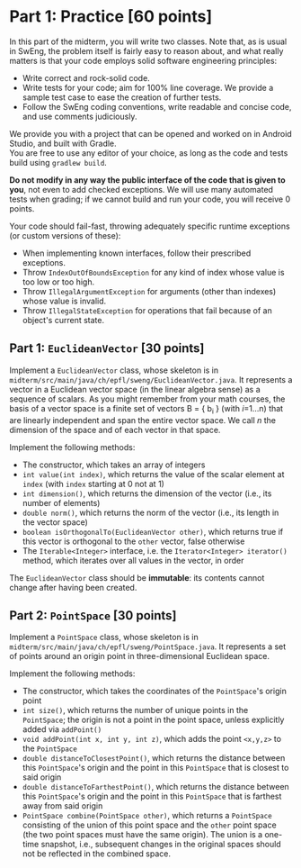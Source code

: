 # Part 1: Practice [60 points]

In this part of the midterm, you will write two classes. Note that, as is usual in SwEng, the problem itself is fairly easy to reason about, and what really matters is that your code employs solid software engineering principles:

- Write correct and rock-solid code.
- Write tests for your code; aim for 100% line coverage. We provide a sample test case to ease the creation of further tests.
- Follow the SwEng coding conventions, write readable and concise code, and use comments judiciously.

We provide you with a project that can be opened and worked on in Android Studio, and built with Gradle.  
You are free to use any editor of your choice, as long as the code and tests build using `gradlew build`.

**Do not modify in any way the public interface of the code that is given to you**, not even to add checked exceptions. We will use many automated tests when grading; if we cannot build and run your code, you will receive 0 points.

Your code should fail-fast, throwing adequately specific runtime exceptions (or custom versions of these):
- When implementing known interfaces, follow their prescribed exceptions.
- Throw `IndexOutOfBoundsException` for any kind of index whose value is too low or too high.
- Throw `IllegalArgumentException` for arguments (other than indexes) whose value is invalid.
- Throw `IllegalStateException` for operations that fail because of an object's current state.

## Part 1: `EuclideanVector` [30 points]

Implement a `EuclideanVector` class, whose skeleton is in `midterm/src/main/java/ch/epfl/sweng/EuclideanVector.java`. It represents a vector in a Euclidean vector space (in the linear algebra sense) as a sequence of scalars. As you might remember from your math courses, the basis of a vector space is a finite set of vectors B = { b<sub>i</sub> } (with _i_=1...n) that are linearly independent and span the entire vector space. We call _n_ the dimension of the space and of each vector in that space.

Implement the following methods:

- The constructor, which takes an array of integers
- `int value(int index)`, which returns the value of the scalar element at `index` (with `index` starting at 0 not at 1)
- `int dimension()`, which returns the dimension of the vector (i.e., its number of elements)
- `double norm()`, which returns the norm of the vector (i.e., its length in the vector space)
- `boolean isOrthogonalTo(EuclideanVector other)`, which returns true if this vector is orthogonal to the `other` vector, false otherwise
- The `Iterable<Integer>` interface, i.e. the `Iterator<Integer> iterator()` method, which iterates over all values in the vector, in order

The `EuclideanVector` class should be **immutable**: its contents cannot change after having been created.

## Part 2: `PointSpace` [30 points]

Implement a `PointSpace` class, whose skeleton is in `midterm/src/main/java/ch/epfl/sweng/PointSpace.java`. It represents a set of points around an origin point in three-dimensional Euclidean space. 

Implement the following methods:

- The constructor, which takes the coordinates of the `PointSpace`'s origin point
- `int size()`, which returns the number of unique points in the `PointSpace`; the origin is not a point in the point space, unless explicitly added via `addPoint()`
- `void addPoint(int x, int y, int z)`, which adds the point `<x,y,z>` to the `PointSpace`
- `double distanceToClosestPoint()`, which returns the distance between this `PointSpace`'s origin and the point in this `PointSpace` that is closest to said origin
- `double distanceToFarthestPoint()`, which returns the distance between this `PointSpace`'s origin and the point in this `PointSpace` that is farthest away from said origin
- `PointSpace combine(PointSpace other)`, which returns a `PointSpace` consisting of the union of this point space and the `other` point space (the two point spaces must have the same origin). The union is a one-time snapshot, i.e., subsequent changes in the original spaces should not be reflected in the combined space.


